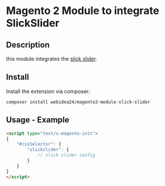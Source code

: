 # Magento 2 Module to integrate SlickSlider

## Description

this module integrates the [slick slider](https://kenwheeler.github.io/slick/).

## Install

Install the extension via composer:

```
composer install webidea24/magento2-module-slick-slider
```

## Usage - Example

```html
<script type="text/x-magento-init">
{
    "#cssSelector": {
        "slickslider": {
            // slick slider config
        }
    }
}
</script>
```
